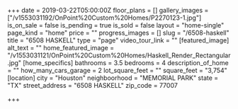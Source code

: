 +++
date = 2019-03-22T05:00:00Z
floor_plans = []
gallery_images = ["/v1553031192/OnPoint%20Custom%20Homes/P2270123-1.jpg"]
is_on_sale = false
is_pending = true
is_sold = false
layout = "home-single"
page_kind = "home"
price = ""
progress_images = []
slug = "/6508-haskell"
title = "6508 HASKELL"
type = "page"
video_tour_link = ""
[featured_image]
alt_text = ""
home_featured_image = "/v1553031121/OnPoint%20Custom%20Homes/Haskell_Render_Rectangular.jpg"
[home_specifics]
bathrooms = 3.5
bedrooms = 4
description_of_home = ""
how_many_cars_garage = 2
lot_square_feet = ""
square_feet = "3,754"
[location]
city = "Houston"
neighboorhood = "MEMORIAL PARK"
state = "TX"
street_address = "6508 HASKELL"
zip_code = 77007

+++
